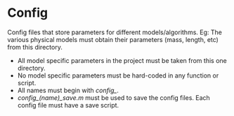 # Config

Config files that store parameters for different models/algorithms. Eg: The various physical models must obtain their parameters (mass, length, etc) from this directory.

* All model specific parameters in the project must be taken from this one directory.
* No model specific parameters must be hard-coded in any function or script.
* All names must begin with *config_*.
* *config_(name)_save.m* must be used to save the config files. Each config file must have a save script.
